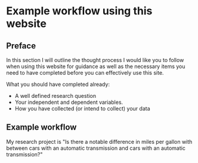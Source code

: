 # Example workflow using this website

## Preface

In this section I will outline the thought process I would like you to follow when using this website for guidance as well as the necessary items you need to have completed before you can effectively use this site.

What you should have completed already:
- A well defined research question
- Your independent and dependent variables.
- How you have collected (or intend to collect) your data

## Example workflow

My research project is "Is there a notable difference in miles per gallon with between cars with an automatic transmission and cars with an automatic transmission?"

